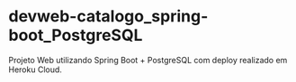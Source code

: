 # devweb-catalogo_spring-boot_PostgreSQL
Projeto Web utilizando Spring Boot + PostgreSQL com deploy realizado em Heroku Cloud.
